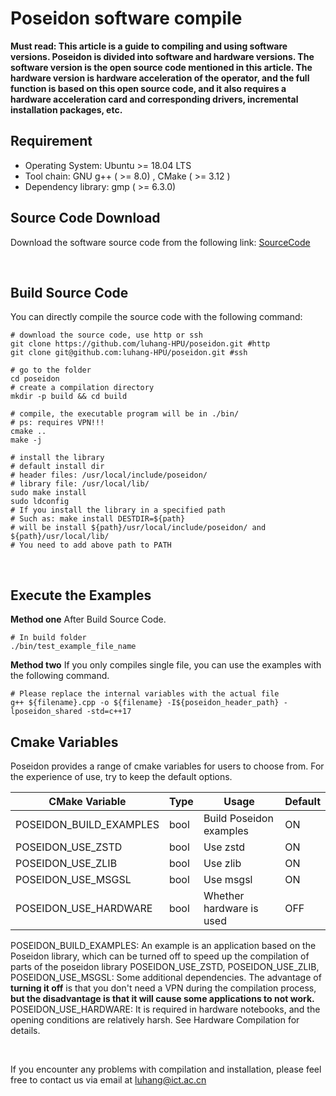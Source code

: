 # Poseidon software compile

**Must read: This article is a guide to compiling and using software versions. Poseidon is divided into software and hardware versions. The software version is the open source code mentioned in this article. The hardware version is hardware acceleration of the operator, and the full function is based on this open source code, and it also requires a hardware acceleration card and corresponding drivers, incremental installation packages, etc.**
<br>

## Requirement

* Operating System: Ubuntu >= 18.04 LTS
* Tool chain: GNU g++ ( >= 8.0) , CMake ( >= 3.12 )
* Dependency library: gmp ( >= 6.3.0)
  <br>

## Source Code Download

Download the software source code from the following link: [SourceCode](https://github.com/luhang-HPU/poseidon)

<br>

## Build Source Code

You can directly compile the source code with the following command:

```shell
# download the source code, use http or ssh
git clone https://github.com/luhang-HPU/poseidon.git #http
git clone git@github.com:luhang-HPU/poseidon.git #ssh

# go to the folder
cd poseidon
# create a compilation directory
mkdir -p build && cd build

# compile, the executable program will be in ./bin/
# ps: requires VPN!!!
cmake .. 
make -j

# install the library
# default install dir
# header files: /usr/local/include/poseidon/
# library file: /usr/local/lib/
sudo make install
sudo ldconfig
# If you install the library in a specified path
# Such as: make install DESTDIR=${path}
# will be install ${path}/usr/local/include/poseidon/ and ${path}/usr/local/lib/
# You need to add above path to PATH
```

<br>


## Execute the Examples

**Method one**
After Build Source Code.

```shell
# In build folder 
./bin/test_example_file_name 
```

**Method two**
If you only compiles single file, you can use the examples with the following command.

```shell
# Please replace the internal variables with the actual file
g++ ${filename}.cpp -o ${filename} -I${poseidon_header_path} -lposeidon_shared -std=c++17
```


## Cmake Variables

Poseidon provides a range of cmake variables for users to choose from. For the experience of use, try to keep the default options.

| CMake Variable          | Type | Usage                    | Default |
| ----------------------- | ---- | ------------------------ | ------- |
| POSEIDON_BUILD_EXAMPLES | bool | Build Poseidon examples  | ON      |
| POSEIDON_USE_ZSTD       | bool | Use zstd                 | ON      |
| POSEIDON_USE_ZLIB       | bool | Use zlib                 | ON      |
| POSEIDON_USE_MSGSL      | bool | Use msgsl                | ON      |
| POSEIDON_USE_HARDWARE   | bool | Whether hardware is used | OFF     |


POSEIDON_BUILD_EXAMPLES: An example is an application based on the Poseidon library, which can be turned off to speed up the compilation of parts of the poseidon library
POSEIDON_USE_ZSTD, POSEIDON_USE_ZLIB, POSEIDON_USE_MSGSL: Some additional dependencies. The advantage of **turning it off** is that you don't need a VPN during the compilation process, **but the disadvantage is that it will cause some applications to not work.**
POSEIDON_USE_HARDWARE: It is required in hardware notebooks, and the opening conditions are relatively harsh. See Hardware Compilation for details.

<br>

If you encounter any problems with compilation and installation, please feel free to contact us via email at luhang@ict.ac.cn
